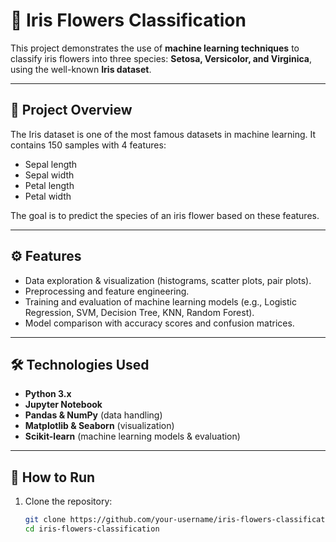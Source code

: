 # 🌸 Iris Flowers Classification

This project demonstrates the use of **machine learning techniques** to classify iris flowers into three species: **Setosa, Versicolor, and Virginica**, using the well-known **Iris dataset**.

---

## 📌 Project Overview
The Iris dataset is one of the most famous datasets in machine learning. It contains 150 samples with 4 features:
- Sepal length  
- Sepal width  
- Petal length  
- Petal width  

The goal is to predict the species of an iris flower based on these features.

---

## ⚙️ Features
- Data exploration & visualization (histograms, scatter plots, pair plots).  
- Preprocessing and feature engineering.  
- Training and evaluation of machine learning models (e.g., Logistic Regression, SVM, Decision Tree, KNN, Random Forest).  
- Model comparison with accuracy scores and confusion matrices.  

---

## 🛠️ Technologies Used
- **Python 3.x**  
- **Jupyter Notebook**  
- **Pandas & NumPy** (data handling)  
- **Matplotlib & Seaborn** (visualization)  
- **Scikit-learn** (machine learning models & evaluation)  

---

## 🚀 How to Run
1. Clone the repository:
   ```bash
   git clone https://github.com/your-username/iris-flowers-classification.git
   cd iris-flowers-classification
